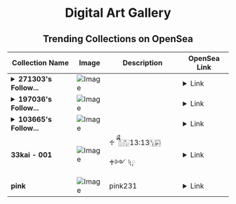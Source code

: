 <div align="center">

# Digital Art Gallery

## Trending Collections on OpenSea

| Collection Name                       | Image                                                                                     | Description                       | OpenSea Link                                                                                          |
|---------------------------------------|-------------------------------------------------------------------------------------------|-----------------------------------|--------------------------------------------------------------------------------------------------------|
| **<details><summary>271303's Follow...</summary>271303's Follower</details>** | ![Image](https://i.seadn.io/s/raw/files/19f9f090920392cc3650cbdf4361755b.png?w=500&auto=format?w=200&auto=format) |  | <details><summary>Link</summary>[271303's Follower](https://opensea.io/collection/271303-s-follower)</details> |
| **<details><summary>197036's Follow...</summary>197036's Follower</details>** | ![Image](https://i.seadn.io/s/raw/files/19f9f090920392cc3650cbdf4361755b.png?w=500&auto=format?w=200&auto=format) |  | <details><summary>Link</summary>[197036's Follower](https://opensea.io/collection/197036-s-follower)</details> |
| **<details><summary>103665's Follow...</summary>103665's Follower</details>** | ![Image](https://i.seadn.io/s/raw/files/19f9f090920392cc3650cbdf4361755b.png?w=500&auto=format?w=200&auto=format) |  | <details><summary>Link</summary>[103665's Follower](https://opensea.io/collection/103665-s-follower)</details> |
| **33kai - 001** | ![Image](https://i.seadn.io/s/raw/files/28e0ed9b789c5d0d7ae4cd92eedeb0cf.gif?w=500&auto=format?w=200&auto=format) | ♱ ྀིྀ 🀢🀣13:13🀦🀤  ♰༻ ᛪ༙  | <details><summary>Link</summary>[33kai - 001](https://opensea.io/collection/33kai-001)</details> |
| **pink** | ![Image](https://i.seadn.io/s/raw/files/58a8353923e7f1f99340ba3f94db05ec.jpg?w=500&auto=format?w=200&auto=format) | pink231 | <details><summary>Link</summary>[pink](https://opensea.io/collection/pink-224)</details> |

</div>